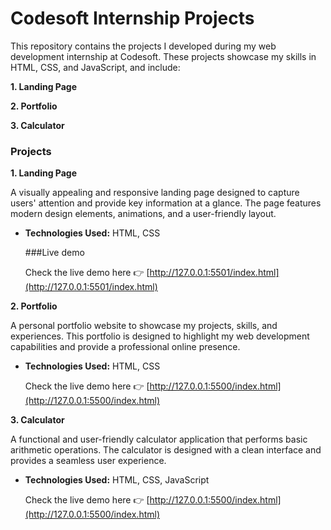# Codesoft Internship Projects

This repository contains the projects I developed during my web development internship at Codesoft. These projects showcase my skills in HTML, CSS, and JavaScript, and include:

**1. Landing Page**

**2. Portfolio**

**3. Calculator**

### Projects

**1. Landing Page**

A visually appealing and responsive landing page designed to capture users' attention and provide key information at a glance. The page features modern design elements, animations, and a user-friendly layout.

- **Technologies Used:** HTML, CSS
  
  ###Live demo
  
  Check the live demo here 👉️ [http://127.0.0.1:5501/index.html](http://127.0.0.1:5501/index.html)
  
**2. Portfolio**
  
A personal portfolio website to showcase my projects, skills, and experiences. This portfolio is designed to highlight my web development capabilities and provide a professional online presence.

- **Technologies Used:** HTML, CSS

    Check the live demo here 👉️ [http://127.0.0.1:5500/index.html](http://127.0.0.1:5500/index.html)
  
**3. Calculator**

A functional and user-friendly calculator application that performs basic arithmetic operations. The calculator is designed with a clean interface and provides a seamless user experience.

- **Technologies Used:** HTML, CSS, JavaScript

  Check the live demo here 👉️ [http://127.0.0.1:5500/index.html](http://127.0.0.1:5500/index.html)
  
  

  
